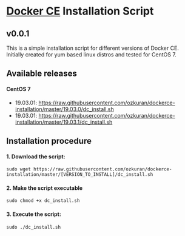 # [Docker CE](https://docker.com/ "Docker Homepage") Installation Script

## v0.0.1

This is a simple installation script for different versions of Docker CE. Initially created for yum based linux distros and tested for CentOS 7.

## Available releases

#### CentOS 7
- 19.03.01: https://raw.githubusercontent.com/ozkuran/dockerce-installation/master/19.03.0/dc_install.sh
- 19.03.01: https://raw.githubusercontent.com/ozkuran/dockerce-installation/master/19.03.1/dc_install.sh

## Installation procedure

#### 1. Download the script:
```
sudo wget https://raw.githubusercontent.com/ozkuran/dockerce-installation/master/[VERSION_TO_INSTALL]/dc_install.sh
```
#### 2. Make the script executable
```
sudo chmod +x dc_install.sh
```
#### 3. Execute the script:
```
sudo ./dc_install.sh
```
